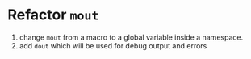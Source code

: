 # Refactor `mout`

1. change `mout` from a macro to a global variable inside a namespace.
2. add `dout` which will be used for debug output and errors
